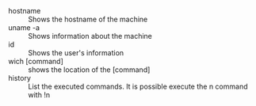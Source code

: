 <dl>
  <dt>hostname</dt>
  <dd>Shows the hostname of the machine</dd>
  
  <dt>uname -a</dt>
  <dd>Shows information about the machine</dd>
  
  <dt>id</dt>
  <dd>Shows the user's information</dd>
  
  <dt>wich [command]</dt>
  <dd>shows the location of the [command]</dd>

  <dt>history</dt>
  <dd>List the executed commands. It is possible execute the n command with !n </dd>
  
</dl>
  
 
